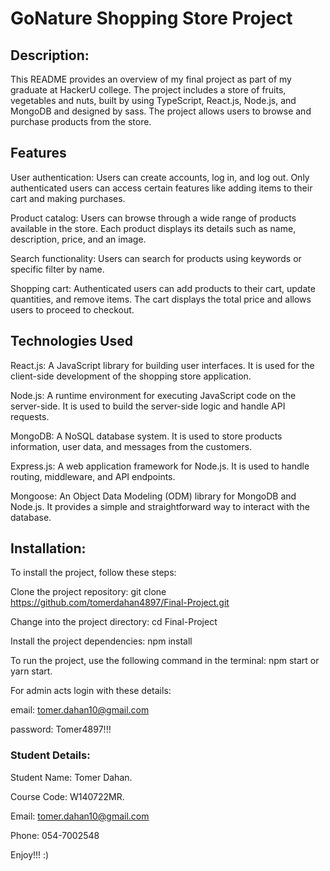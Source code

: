 # GoNature Shopping Store Project

## Description:
This README provides an overview of my final project as part of my graduate at HackerU college.
The project includes a store of fruits, vegetables and nuts, built by using TypeScript, React.js, Node.js, and MongoDB and designed by sass.
The project allows users to browse and purchase products from the store.


## Features
User authentication: Users can create accounts, log in, and log out. Only authenticated users can access certain features like adding items to their cart and making purchases.

Product catalog: Users can browse through a wide range of products available in the store. Each product displays its details such as name, description, price, and an image.

Search functionality: Users can search for products using keywords or specific filter by name.

Shopping cart: Authenticated users can add products to their cart, update quantities, and remove items. The cart displays the total price and allows users to proceed to checkout.

## Technologies Used
React.js: A JavaScript library for building user interfaces. It is used for the client-side development of the shopping store application.

Node.js: A runtime environment for executing JavaScript code on the server-side. It is used to build the server-side logic and handle API requests.

MongoDB: A NoSQL database system. It is used to store products information, user data, and messages from the customers.

Express.js: A web application framework for Node.js. It is used to handle routing, middleware, and API endpoints.

Mongoose: An Object Data Modeling (ODM) library for MongoDB and Node.js. It provides a simple and straightforward way to interact with the database.



## Installation:
To install the project, follow these steps:

Clone the project repository: git clone https://github.com/tomerdahan4897/Final-Project.git

Change into the project directory: cd Final-Project

Install the project dependencies: npm install

To run the project, use the following command in the terminal:
npm start or yarn start.

For admin acts login with these details:

email: tomer.dahan10@gmail.com

password: Tomer4897!!!



### Student Details:
Student Name: Tomer Dahan.

Course Code: W140722MR.

Email: tomer.dahan10@gmail.com

Phone: 054-7002548



Enjoy!!! :)

